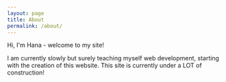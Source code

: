 ```yaml
---
layout: page
title: About
permalink: /about/
---
```


Hi, I'm Hana - welcome to my site!

I am currently slowly but surely teaching myself web development, starting with the creation of this website. This site is currently under a LOT of construction!
